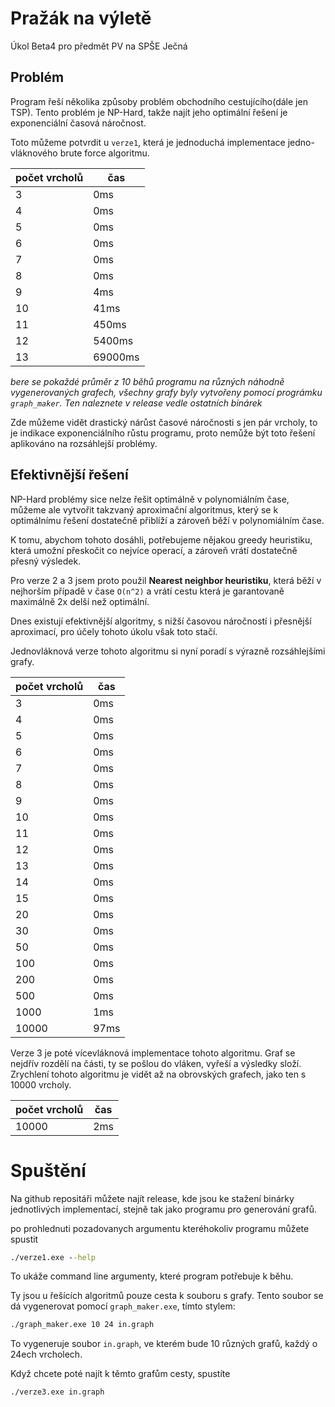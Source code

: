 # Pražák na výletě
Úkol Beta4 pro předmět PV na SPŠE Ječná

## Problém
Program řeší několika způsoby problém obchodního cestujícího(dále jen TSP). Tento problém je NP-Hard, takže najít jeho optimální řešení je exponenciální časová náročnost.

Toto můžeme potvrdit u `verze1`, která je jednoduchá implementace jedno-vláknového brute force algoritmu. 

| počet vrcholů | čas     |
| ------------- | ------- |
| 3             | 0ms     |
| 4             | 0ms     |
| 5             | 0ms     |
| 6             | 0ms     |
| 7             | 0ms     |
| 8             | 0ms     |
| 9             | 4ms     |
| 10            | 41ms    |
| 11            | 450ms   |
| 12            | 5400ms  |
| 13            | 69000ms |

*bere se pokaždé průměr z 10 běhů programu na různých náhodně vygenerovaných grafech, všechny grafy byly vytvořeny pomocí prográmku `graph_maker`. Ten naleznete v release vedle ostatních binárek*

Zde můžeme vidět drastický nárůst časové náročnosti s jen pár vrcholy, to je indikace exponenciálního růstu programu, proto nemůže být toto řešení aplikováno na rozsáhlejší problémy.

## Efektivnější řešení
NP-Hard problémy sice nelze řešit optimálně v polynomiálním čase, můžeme ale vytvořit takzvaný aproximační algoritmus, který se k optimálnímu řešení dostatečně přiblíží a zároveň běží v polynomiálním čase. 

K tomu, abychom tohoto dosáhli, potřebujeme nějakou greedy heuristiku, která umožní přeskočit co nejvíce operací, a zároveň vrátí dostatečně přesný výsledek.

Pro verze 2 a 3 jsem proto použil **Nearest neighbor heuristiku**, která běží v nejhorším případě v čase `O(n^2)` a vrátí cestu která je garantovaně maximálně 2x delší než optimální.

Dnes existují efektivnější algoritmy, s nižší časovou náročností i přesnější aproximací, pro účely tohoto úkolu však toto stačí. 

Jednovláknová verze tohoto algoritmu si nyní poradí s výrazně rozsáhlejšími grafy. 

| počet vrcholů | čas  |
| ------------- | ---- |
| 3             | 0ms  |
| 4             | 0ms  |
| 5             | 0ms  |
| 6             | 0ms  |
| 7             | 0ms  |
| 8             | 0ms  |
| 9             | 0ms  |
| 10            | 0ms  |
| 11            | 0ms  |
| 12            | 0ms  |
| 13            | 0ms  |
| 14            | 0ms  |
| 15            | 0ms  |
| 20            | 0ms  |
| 30            | 0ms  |
| 50            | 0ms  |
| 100           | 0ms  |
| 200           | 0ms  |
| 500           | 0ms  |
| 1000          | 1ms  |
| 10000         | 97ms |


Verze 3 je poté vícevláknová implementace tohoto algoritmu. Graf se nejdřív rozdělí na části, ty se pošlou do vláken, vyřeší a výsledky složí. Zrychlení tohoto algoritmu je vidět až na obrovských grafech, jako ten s 10000 vrcholy.

| počet vrcholů | čas |
| ------------- | --- |
| 10000         | 2ms    |

# Spuštění
Na github repositáři můžete najít release, kde jsou ke stažení binárky jednotlivých implementací, stejně tak jako programu pro generování grafů. 

po prohlednuti pozadovanych argumentu kteréhokoliv programu můžete spustit
```cmd
./verze1.exe --help
```
To ukáže command line argumenty, které program potřebuje k běhu.

Ty jsou u řešících algoritmů pouze cesta k souboru s grafy. Tento soubor se dá vygenerovat pomocí `graph_maker.exe`, tímto stylem:

```cmd
./graph_maker.exe 10 24 in.graph
```
To vygeneruje soubor `in.graph`, ve kterém bude 10 různých grafů, každý o 24ech vrcholech. 

Když chcete poté najít k těmto grafům cesty, spustíte
```cmd
./verze3.exe in.graph
```

